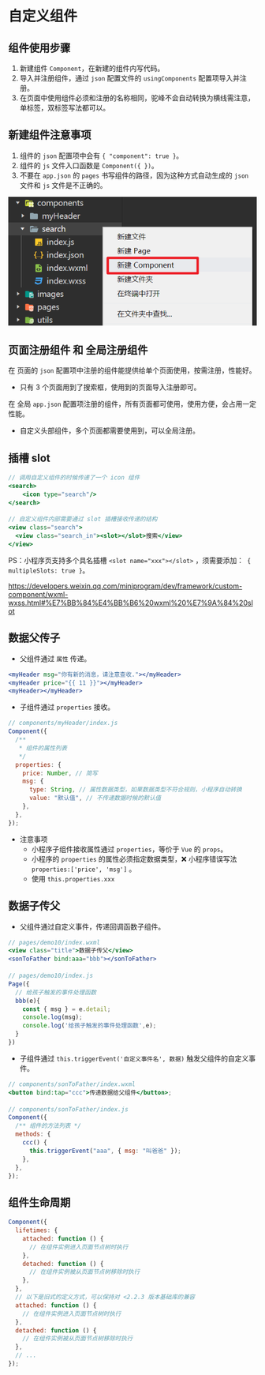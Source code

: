 # 自定义组件

## 组件使用步骤

1. 新建组件 `Component`，在新建的组件内写代码。
2. 导入并注册组件，通过 `json` 配置文件的 `usingComponents` 配置项导入并注册。
3. 在页面中使用组件必须和注册的名称相同，驼峰不会自动转换为横线需注意，单标签，双标签写法都可以。

## 新建组件注意事项

1. 组件的 `json` 配置项中会有 `{ "component": true }`。
2. 组件的 `js` 文件入口函数是 `Component({ })`。
3. 不要在 `app.json` 的 `pages` 书写组件的路径，因为这种方式自动生成的 `json` 文件和 `js` 文件是不正确的。

![image-20201023170227653](../images/image-20201023170227653.png)

## 页面注册组件 和 全局注册组件

在 页面的 `json` 配置项中注册的组件能提供给单个页面使用，按需注册，性能好。

- 只有 3 个页面用到了搜索框，使用到的页面导入注册即可。

在 全局 `app.json` 配置项注册的组件，所有页面都可使用，使用方便，会占用一定性能。

- 自定义头部组件，多个页面都需要使用到，可以全局注册。

## 插槽 slot

```jsx
// 调用自定义组件的时候传递了一个 icon 组件
<search>
    <icon type="search"/>
</search>

// 自定义组件内部需要通过 slot 插槽接收传递的结构
<view class="search">
  <view class="search_in"><slot></slot>搜索</view>
</view>
```

PS：小程序页支持多个具名插槽 `<slot name="xxx"></slot>` ，须需要添加：` { multipleSlots: true }`。

https://developers.weixin.qq.com/miniprogram/dev/framework/custom-component/wxml-wxss.html#%E7%BB%84%E4%BB%B6%20wxml%20%E7%9A%84%20slot

## 数据父传子

- 父组件通过 `属性` 传递。

```jsx
<myHeader msg="你有新的消息，请注意查收."></myHeader>
<myHeader price="{{ 11 }}"></myHeader>
<myHeader></myHeader>
```

- 子组件通过 `properties` 接收。

```jsx
// components/myHeader/index.js
Component({
  /**
   * 组件的属性列表
   */
  properties: {
    price: Number, // 简写
    msg: {
      type: String, // 属性数据类型，如果数据类型不符合规则，小程序自动转换
      value: "默认值", // 不传递数据时候的默认值
    },
  },
});
```

- 注意事项
  - 小程序子组件接收属性通过 `properties`，等价于 `Vue` 的 `props`。
  - 小程序的 `properties` 的属性必须指定数据类型，❌ 小程序错误写法 `properties:['price', 'msg']` 。
  - 使用 `this.properties.xxx`

## 数据子传父

- 父组件通过自定义事件，传递回调函数子组件。

```jsx
// pages/demo10/index.wxml
<view class="title">数据子传父</view>
<sonToFather bind:aaa="bbb"></sonToFather>

// pages/demo10/index.js
Page({
  // 给孩子触发的事件处理函数
  bbb(e){
    const { msg } = e.detail;
    console.log(msg);
    console.log('给孩子触发的事件处理函数',e);
  }
})
```

- 子组件通过 `this.triggerEvent('自定义事件名', 数据)` 触发父组件的自定义事件。

```jsx
// components/sonToFather/index.wxml
<button bind:tap="ccc">传递数据给父组件</button>;

// components/sonToFather/index.js
Component({
  /** 组件的方法列表 */
  methods: {
    ccc() {
      this.triggerEvent("aaa", { msg: "叫爸爸" });
    },
  },
});
```

## 组件生命周期

```js
Component({
  lifetimes: {
    attached: function () {
      // 在组件实例进入页面节点树时执行
    },
    detached: function () {
      // 在组件实例被从页面节点树移除时执行
    },
  },
  // 以下是旧式的定义方式，可以保持对 <2.2.3 版本基础库的兼容
  attached: function () {
    // 在组件实例进入页面节点树时执行
  },
  detached: function () {
    // 在组件实例被从页面节点树移除时执行
  },
  // ...
});
```
